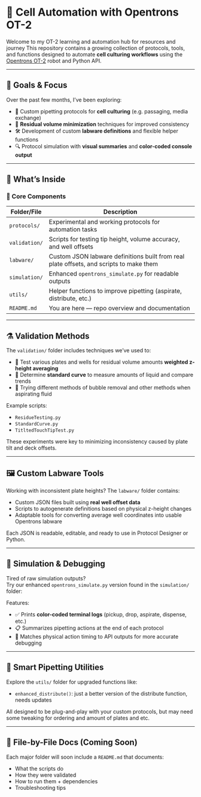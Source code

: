 # 🧫 Cell Automation with Opentrons OT-2

Welcome to my OT-2 learning and automation hub for resources and journey 
This repository contains a growing collection of protocols, tools, and functions designed to automate **cell culturing workflows** using the [Opentrons OT-2](https://opentrons.com/ot-2) robot and Python API.

---

## 📌 Goals & Focus

Over the past few months, I’ve been exploring:
- 🔬 Custom pipetting protocols for **cell culturing** (e.g. passaging, media exchange)
- 🧪 **Residual volume minimization** techniques for improved consistency
- 🛠️ Development of custom **labware definitions** and flexible helper functions
- 🔍 Protocol simulation with **visual summaries** and **color-coded console output**

---

## 📁 What’s Inside

### 🧠 Core Components

| Folder/File | Description |
|-------------|-------------|
| `protocols/` | Experimental and working protocols for automation tasks |
| `validation/` | Scripts for testing tip height, volume accuracy, and well offsets |
| `labware/` | Custom JSON labware definitions built from real plate offsets, and scripts to make them |
| `simulation/` | Enhanced `opentrons_simulate.py` for readable outputs |
| `utils/` | Helper functions to improve pipetting (aspirate, distribute, etc.) |
| `README.md` | You are here — repo overview and documentation |

---

## ⚗️ Validation Methods

The `validation/` folder includes techniques we’ve used to:
- 🧮 Test various plates and wells for residual volume amounts **weighted z-height averaging**
- 📏 Determine **standard curve** to measure amounts of liquid and compare trends
- 🧰 Trying different methods of bubble removal and other methods when aspirating fluid

Example scripts:
- `ResidueTesting.py`
- `StandardCurve.py`
- `TitltedTouchTipTest.py`

These experiments were key to minimizing inconsistency caused by plate tilt and deck offsets.

---

## 🖼️ Custom Labware Tools

Working with inconsistent plate heights? The `labware/` folder contains:
- Custom JSON files built using **real well offset data**
- Scripts to autogenerate definitions based on physical z-height changes
- Adaptable tools for converting average well coordinates into usable Opentrons labware

Each JSON is readable, editable, and ready to use in Protocol Designer or Python.

---

## 🧠 Simulation & Debugging

Tired of raw simulation outputs?  
Try our enhanced `opentrons_simulate.py` version found in the `simulation/` folder:

Features:
- ✅ Prints **color-coded terminal logs** (pickup, drop, aspirate, dispense, etc.)
- 📋 Summarizes pipetting actions at the end of each protocol
- 🔄 Matches physical action timing to API outputs for more accurate debugging

---

## 🧪 Smart Pipetting Utilities

Explore the `utils/` folder for upgraded functions like:
- `enhanced_distribute()`: just a better version of the distribute function, needs updates

All designed to be plug-and-play with your custom protocols, but may need some tweaking for ordering and amount of plates and etc.

---

## 🧱 File-by-File Docs (Coming Soon)

Each major folder will soon include a `README.md` that documents:
- What the scripts do
- How they were validated
- How to run them + dependencies
- Troubleshooting tips

